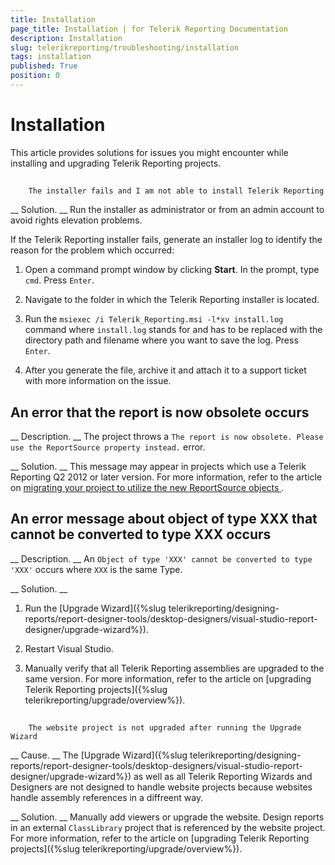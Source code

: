 ```yaml
---
title: Installation
page_title: Installation | for Telerik Reporting Documentation
description: Installation
slug: telerikreporting/troubleshooting/installation
tags: installation
published: True
position: 0
---
```


# Installation



This article provides solutions for issues you might encounter while installing and upgrading Telerik Reporting projects.
      

## 
        The installer fails and I am not able to install Telerik Reporting
      

__
            Solution.
          __
          Run the installer as administrator or from an admin account to avoid rights elevation problems.
        

If the Telerik Reporting installer fails,
          generate an installer log to identify the reason for the problem which occurred:
        

1. Open a command prompt window by clicking __Start__. In the prompt, type
              `cmd`. Press `Enter`.
            

1. Navigate to the folder in which the Telerik Reporting installer is located.

1. Run the `msiexec /i Telerik_Reporting.msi -l*xv install.log` command where
              `install.log` stands for and has to be replaced with the
              directory path and filename where you want to save the log.
              Press `Enter`.
            

1. After you generate the file, archive it and attach it to a support ticket with more information on the issue.

## An error that the report is now obsolete occurs

__
            Description.
          __
          The project throws a `The report is now obsolete. Please use the ReportSource property instead.` error.
        

__
            Solution.
          __
          This message may appear in projects which use a Telerik Reporting Q2 2012 or later version.
          For more information, refer to the article on
          [
              migrating your project to utilize the new ReportSource objects
            ](http://www.telerik.com/support/kb/reporting/details/how-to-migrate-your-project-to-utilize-the-new-reportsource-objects).
        

## An error message about object of type XXX that cannot be converted to type XXX occurs

__
            Description.
          __
          An `Object of type 'XXX' cannot be converted to type 'XXX'` occurs where `XXX`
          is the same Type.
        

__
            Solution.
          __

1. Run the [Upgrade Wizard]({%slug telerikreporting/designing-reports/report-designer-tools/desktop-designers/visual-studio-report-designer/upgrade-wizard%}).
            

1. Restart Visual Studio.
            

1. Manually verify that all Telerik Reporting assemblies are upgraded to the same version. For more information,
              refer to the article on
              [upgrading Telerik Reporting projects]({%slug telerikreporting/upgrade/overview%}).
            

## 
        The website project is not upgraded after running the Upgrade Wizard
      

__
            Cause.
          __
          The [Upgrade Wizard]({%slug telerikreporting/designing-reports/report-designer-tools/desktop-designers/visual-studio-report-designer/upgrade-wizard%}) as well as all Telerik Reporting Wizards and Designers
          are not designed to handle website projects because websites handle assembly references in a diffreent way.
        

__
            Solution.
          __
          Manually add viewers or upgrade the website. Design reports in an external `ClassLibrary` project
          that is referenced by the website project. For more information, refer to the article on
          [upgrading Telerik Reporting projects]({%slug telerikreporting/upgrade/overview%}).
        
